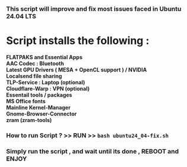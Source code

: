 ### This script will improve and fix most issues faced in Ubuntu 24.04 LTS

# Script installs the following :

**FLATPAKS and Essential Apps** <br> **AAC Codec : Bluetooth** <br> **Latest GPU Drivers ( MESA + OpenCL support ) / NVIDIA** <br> **Localsend file sharing** <br> **TLP-Service : Laptop (optional)** <br> **Cloudflare-Warp : VPN  (optional)** <br> **Essentail tools / packages** <br> **MS Office fonts** <br> **Mainline Kernel-Manager** <br> **Gnome-Browser-Connector** <br> **zram (zram-tools)**

### How to run Script ? >> RUN >>  ``` bash ubuntu24_04-fix.sh ```

### Simply run the script , and wait until its done , REBOOT and ENJOY

